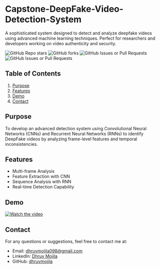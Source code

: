 # Capstone-DeepFake-Video-Detection-System

A sophisticated system designed to detect and analyze deepfake videos using advanced machine learning techniques. Perfect for researchers and developers working on video authenticity and security.

![GitHub Repo stars](https://img.shields.io/github/stars/dhruvmojila/Capstone-DeepFake-Video-Detection-System?style=for-the-badge&logoColor=%234fd6d4)
![GitHub forks](https://img.shields.io/github/forks/dhruvmojila/Capstone-DeepFake-Video-Detection-System?style=for-the-badge)
![GitHub Issues or Pull Requests](https://img.shields.io/github/issues/dhruvmojila/Capstone-DeepFake-Video-Detection-System?style=for-the-badge)
![GitHub Issues or Pull Requests](https://img.shields.io/github/issues-pr/dhruvmojila/Capstone-DeepFake-Video-Detection-System?style=for-the-badge)

## Table of Contents

1. [Purpose](#purpose)
2. [Features](#features)
3. [Demo](#demo)
4. [Contact](#contact)

## Purpose

To develop an advanced detection system using Convolutional Neural Networks (CNNs) and Recurrent Neural Networks (RNNs) to identify DeepFake videos by analyzing frame-level features and temporal inconsistencies.

## Features

- Multi-frame Analysis
- Feature Extraction with CNN
- Sequence Analysis with RNN
- Real-time Detection Capability

## Demo

[![Watch the video](https://img.youtube.com/vi/bulTb9oB7SE/hqdefault.jpg)](https://www.youtube.com/watch?v=bulTb9oB7SE)

## Contact
For any questions or suggestions, feel free to contact me at:

- Email: dhruvmojila098@gmail.com
- LinkedIn: [Dhruv Mojila](https://www.linkedin.com/in/dhruv-mojila/)
- GitHub: [dhruvmojila](https://github.com/dhruvmojila)
